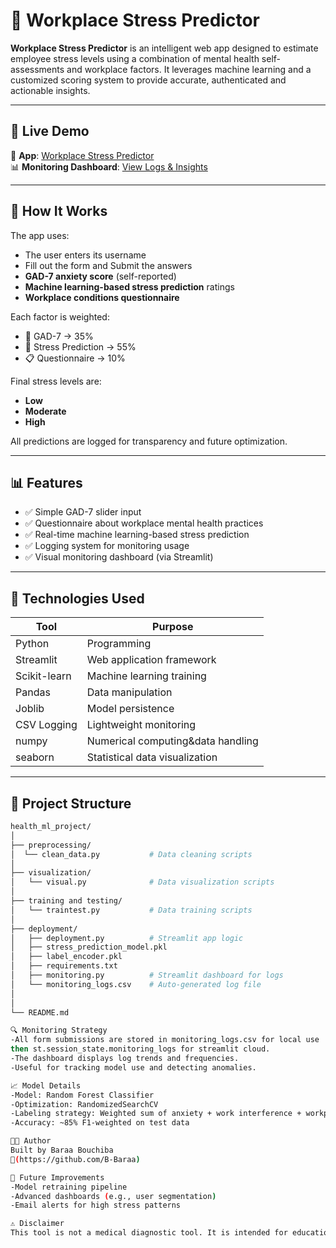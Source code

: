 # 🤯 Workplace Stress Predictor

**Workplace Stress Predictor** is an intelligent web app designed to estimate employee stress levels using a combination of mental health self-assessments and workplace factors.
It leverages machine learning and a customized scoring system to provide accurate, authenticated and actionable insights.

---

## 🚀 Live Demo

🔗 **App**: [Workplace Stress Predictor](https://healthmlproject-qqspnfh2ftyyweiebygvy8.streamlit.app/)  
📊 **Monitoring Dashboard**: [View Logs & Insights](https://healthmlproject-gvesg7jnuqmqcsrwssbtf3.streamlit.app/)

---

## 🧠 How It Works

The app uses:
- The user enters its username
- Fill out the form and Submit the answers
- **GAD-7 anxiety score** (self-reported)
- **Machine learning-based stress prediction** ratings
- **Workplace conditions questionnaire**

Each factor is weighted:
- 🧠 GAD-7 → 35%
- 🏢 Stress Prediction → 55%
- 📋 Questionnaire → 10%

Final stress levels are:
- **Low**
- **Moderate**
- **High**

All predictions are logged for transparency and future optimization.

---

## 📊 Features

- ✅ Simple GAD-7 slider input
- ✅ Questionnaire about workplace mental health practices
- ✅ Real-time machine learning-based stress prediction
- ✅ Logging system for monitoring usage
- ✅ Visual monitoring dashboard (via Streamlit)

---

## 🧰 Technologies Used

| Tool           | Purpose                          |
|----------------|----------------------------------|
| Python         | Programming                      |
| Streamlit      | Web application framework        |
| Scikit-learn   | Machine learning training        |
| Pandas         | Data manipulation                |
| Joblib         | Model persistence                |
| CSV Logging    | Lightweight monitoring           |
| numpy          | Numerical computing&data handling|
| seaborn        | Statistical data visualization	
---

## 📁 Project Structure

```bash
health_ml_project/
│
├── preprocessing/
│  └── clean_data.py           # Data cleaning scripts
│
├── visualization/                   
│   └── visual.py              # Data visualization scripts
│
├── training and testing/
│   └── traintest.py           # Data training scripts
│
├── deployment/
│   ├── deployment.py          # Streamlit app logic
│   ├── stress_prediction_model.pkl
│   ├── label_encoder.pkl
│   ├── requirements.txt
│   ├── monitoring.py          # Streamlit dashboard for logs
│   └── monitoring_logs.csv    # Auto-generated log file
│         
│
└── README.md

🔍 Monitoring Strategy
-All form submissions are stored in monitoring_logs.csv for local use
then st.session_state.monitoring_logs for streamlit cloud.
-The dashboard displays log trends and frequencies.
-Useful for tracking model use and detecting anomalies.

📈 Model Details
-Model: Random Forest Classifier
-Optimization: RandomizedSearchCV
-Labeling strategy: Weighted sum of anxiety + work interference + workplace conditions
-Accuracy: ~85% F1-weighted on test data

👨‍💻 Author
Built by Baraa Bouchiba
🔗(https://github.com/B-Baraa)

📌 Future Improvements
-Model retraining pipeline
-Advanced dashboards (e.g., user segmentation)
-Email alerts for high stress patterns

⚠️ Disclaimer
This tool is not a medical diagnostic tool. It is intended for educational, workplace awareness, and research support only.


